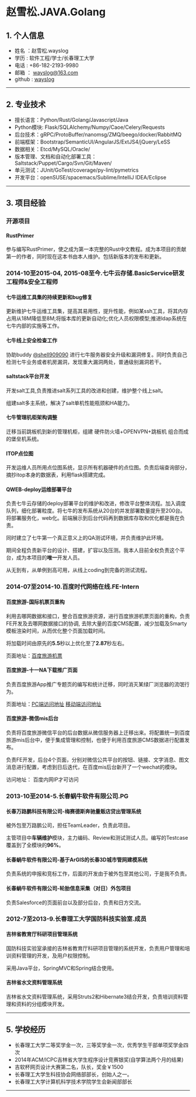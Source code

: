 # 赵雪松.JAVA.Golang

## 1. 个人信息
* 姓名 ：赵雪松.wayslog
* 学历 : 软件工程/学士/长春理工大学
* 电话   : +86-182-2193-9980 
* 邮箱 ： wayslog@163.com
* github : [wayslog](https://github.com/wayslog)

---

## 2. 专业技术

- 擅长语言：Python/Rust/Golang/Javascript/Java
- Python模块: Flask/SQLAlchemy/Numpy/Caoe/Celery/Requests
- 后台技术：gRPC/ProtoBuffer/nanomsg/ZMQ/beego/docker/RabbitMQ
- 前端框架：Bootstrap/SemanticUI/AngularJS/ExtJS4/jQuery/LeSS
- 数据相关：Etcd/MySQL/Oracle/
- 版本管理、文档和自动化部署工具：Saltstack/Puppet/Cargo/Svn/Git/Maven/
- 单元测试：JUnit/GoTest/coverage/py-lint/pymetrics
- 开发平台：openSUSE/spacemacs/Sublime/IntelliJ IDEA/Eclipse

---

## 3. 项目经验

### 开源项目

#### RustPrimer

参与编写RustPrimer，使之成为第一本完整的Rust中文教程。成为本项目的贡献第一的作者，同时现在这本书由本人维护。包括新版本的发布和更新。

### 2014-10至2015-04, 2015-08至今.七牛云存储.BasicService研发工程师&安全工程师

#### 七牛运维工具集的持续更新和bug修复

更新维护七牛运维工具集，提高其易用性，提升性能，例如某ssh工具，将其内存占用从18M降低至8M;将版本库的更新自动化;优化人员权限模型;推进ldap系统在七牛内部的实施等工作。

#### 七牛线上安全检查工作

协助buddy [@shell909090](http://github.com/shell909090) 进行七牛服务器安全升级和漏洞修复。同时负责自己检测七牛业务或者机房漏洞，发现重大漏洞两处，普通级别漏洞若干。

#### saltstack平台开发

开发salt工具,负责推进salt系列工具的改进和创建，维护整个线上salt。

组建salt多主系统，解决了salt单机性能瓶颈和HA能力。

#### 七牛管理机柜架构调整

迁移当前跳板机到新的管理机柜，组建 硬件防火墙+OPENVPN+跳板机 组合而成的堡垒机系统。

#### ITOP点位图

开发运维人员所用点位图系统，显示所有机器硬件的点位图。负责后端查询部分，摘抄itop本身的数据表，利用flask搭建完成。

#### QWEB-deploy运维部署平台

负责七牛云存储的deploy部署平台的维护和改进，修改平台整体流程。加入调度队列，细化部署粒度。将七牛的发布系统从20台的并发部署数量提升至200台。将部署服务化，web化。前端展示到后台代码再到数据库存取和优化都是我在负责。

同时建立了七牛第一个真正意义上的QA测试环境，并负责维护此环境。

期间全程负责新平台的设计、搭建，扩容以及压测。我本人目前全权负责这个平台，成为本项目的**唯一**开发人员。

从无到有，从单例到高可用，从线上coding到完备的测试流程。

### 2014-07至2014-10.百度时代网络在线.FE-Intern

#### 百度旅游-国际机票页重构

利用去哪网数据和接口，整合百度旅游资源，进行百度旅游机票页面的重构，负责FE开发及去哪网数据接口的协调,
去除大量的百度CMS配置，减少加载及Smarty模板渲染时间，从而优化整个页面加载时间。

将加载时间由原先的**5\.5**秒以上优化至了**2\.87**秒左右。

页面地址：[百度旅游机票](http://lvyou.baidu.com/flight/)

#### 百度旅游-十一NA下载推广页面
负责百度旅游App推广专题页的编写和统计迁移，同时消灭某绿厂浏览器的流氓行为。

页面地址：[PC端访问地址](http://lvyou.baidu.com/event/s/2014goldenweek/?fr=index) [移动端访问地址](http://lvyou.baidu.com/event/s/2014goldenweek/webapp)

#### 百度旅游-微信mis后台
负责将百度旅游微信平台的后台数据从微信服务器上迁移出来。将配置统一到百度旅游mis后台中，便于集成管理和控制，也便于利用百度旅游CMS数据进行配置发布。

负责FE开发，后台4个页面，分别对微信公共平台的按钮、链接、文字消息、图文消息进行配置，考虑到日后迭代，在百度mis后台新开了一个wechat的模块。

访问地址： 百度内网IP才可访问

### 2013-10至2014-5.长春蜗牛软件有限公司.PG

#### 长春万路鹏科技有限公司-梅赛德斯奔驰量贩店贷出管理系统
被外包至万路鹏公司，担任TeamLeader，负责此项目。

主管项目中**车辆维护**模块，主力编码、Review和测试测试人员。编写的Testcase覆盖到了全模块的**96%**。

#### 长春蜗牛软件有限公司-基于ArGIS的长春3D城市管网建模系统
负责系统的申报和竞标工作，后面的开发由于被外包至其他公司，于是我不负责。

#### 长春蜗牛软件有限公司-轮胎信息采集（对日）外包项目
负责Salesforce的页面前台以及部分后台，负责和日方交流。

### 2012-7至2013-9.长春理工大学国防科技实验室.成员

#### 吉林省教育厅科研项目管理系统
国防科技实验室承接的吉林省教育厅科研项目管理的系统开发，负责用户管理和培训资料管理的开发，及用户权限控制。

采用Java平台，SpringMVC和Spring结合使用。

#### 吉林省水文资料管理系统
吉林省水文资料管理系统，采用Struts2和Hibernate3结合开发，负责培训资料管理和资料的分组模块开发。

---

## 5. 学校经历

* 长春理工大学二等奖学金一次，三等奖学金一次，优秀学生干部单项奖学金四次
* 2014年ACM/ICPC吉林省大学生程序设计竞赛银奖(自学算法两个月的结果)
* 吉软杯网页设计大赛第二名，队长，奖金￥1500
* 长春理工大学生科技协会网络部部长，创始人之一。
* 长春理工大学计算机科学技术学院学生会新闻部部长

---

